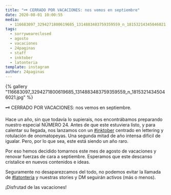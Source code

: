 ```yaml
---
title: "🗝 CERRADO POR VACACIONES: nos vemos en septiembre"
date: 2020-08-01 10:00:55
media: 
  - 116683097_3294271800619685_1314883483759359559_n_18153214345046021.jpg
tags: 
  - sorryweareclosed
  - agosto
  - vacaciones
  - 24paginas
  - staff
  - inktober
  - latonteria
template: instagram
author: 24paginas
---
```


{% gallery "116683097_3294271800619685_1314883483759359559_n_18153214345046021.jpg" %}

🗝 CERRADO POR VACACIONES: nos vemos en septiembre.

Hace un año, sin que todavía lo supierais, nos encontrábamos preparando nuestro especial NÚMERO 24. Antes de que este estuviera listo, y para calentar su llegada, nos lanzamos con un [#inktober](/etiquetas/inktober) centrado en lettering y rotulación de onomatopeyas. Una segunda mitad de año intensa difícil de igualar. Pero, por lo que sea, este está siendo un año raro.

Por eso hemos decidido tomarnos este mes de agosto de vacaciones y renovar fuerzas de cara a septiembre. Esperamos que este descanso cristalice en nuevos contenidos e ideas.

Seguramente no desaparezcamos del todo, no podemos evitar la llamada de [#latonteria](/etiquetas/latonteria) y nuestras stories y DM seguirán activos (más o menos).

¡Disfrutad de las vacaciones!
